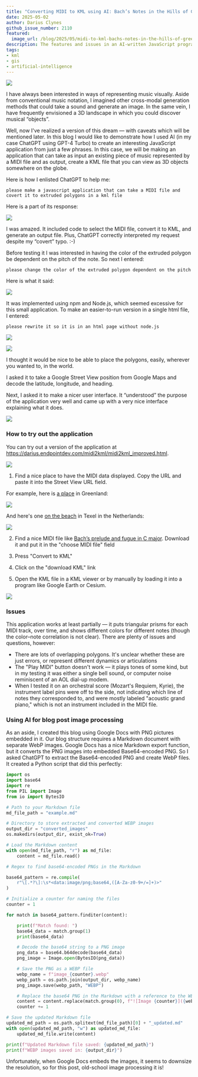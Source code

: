 ```yaml
---
title: "Converting MIDI to KML using AI: Bach’s Notes in the Hills of Greenland"
date: 2025-05-02
author: Darius Clynes
github_issue_number: 2110
featured:
  image_url: /blog/2025/05/midi-to-kml-bachs-notes-in-the-hills-of-greenland/bach-in-kml.webp
description: The features and issues in an AI-written JavaScript program to visualize MIDI files using KML.
tags:
- kml
- gis
- artificial-intelligence
---
```


![](/blog/2025/05/midi-to-kml-bachs-notes-in-the-hills-of-greenland/bach-in-kml.webp)

I have always been interested in ways of representing music visually. Aside from conventional music notation, I imagined other cross-modal generation methods that could take a sound and generate an image. In the same vein, I have frequently envisioned a 3D landscape in which you could discover musical “objects”.

Well, now I've realized a version of this dream — with caveats which will be mentioned later. In this blog I would like to demonstrate how I used AI (in my case ChatGPT using GPT-4 Turbo) to create an interesting JavaScript application from just a few phrases. In this case, we will be making an application that can take as input an existing piece of music represented by a MIDI file and as output, create a KML file that you can view as 3D objects somewhere on the globe.

Here is how I enlisted ChatGPT to help me:

```plain
please make a javascript application that can take a MIDI file and covert it to extruded polygons in a kml file
```

Here is a part of its response:

![](/blog/2025/05/midi-to-kml-bachs-notes-in-the-hills-of-greenland/make-a-javascript-application.webp)

I was amazed. It included code to select the MIDI file, convert it to KML, and generate an output file. Plus, ChatGPT correctly interpreted my request despite my “covert” typo. :-)

Before testing it I was interested in having the color of the extruded polygon be dependent on the pitch of the note. So next I entered:

```plain
please change the color of the extruded polygon dependent on the pitch
```

Here is what it said:

![](/blog/2025/05/midi-to-kml-bachs-notes-in-the-hills-of-greenland/change-the-color.webp)

It was implemented using npm and Node.js, which seemed excessive for this small application. To make an easier-to-run version in a single html file, I entered:

```plain
please rewrite it so it is in an html page without node.js
```

![](/blog/2025/05/midi-to-kml-bachs-notes-in-the-hills-of-greenland/rewrite-it.webp)

![](/blog/2025/05/midi-to-kml-bachs-notes-in-the-hills-of-greenland/plain-html-app.webp)

I thought it would be nice to be able to place the polygons, easily, wherever you wanted to, in the world.

I asked it to take a Google Street View position from Google Maps and decode the latitude, longitude, and heading.

Next, I asked it to make a nicer user interface. It “understood” the purpose of the application very well and came up with a very nice interface explaining what it does.

![](/blog/2025/05/midi-to-kml-bachs-notes-in-the-hills-of-greenland/styled-app.webp)

### How to try out the application

You can try out a version of the application at https://darius.endpointdev.com/midi2kml/midi2kml_improved.html.

![](/blog/2025/05/midi-to-kml-bachs-notes-in-the-hills-of-greenland/test-coordinates.webp)

1. Find a nice place to have the MIDI data displayed. Copy the URL and paste it into the Street View URL field.

  For example, here is [a place](https://www.google.com/maps/@60.8287681,-45.7810281,2a,66.4y,280.22h,98.22t/data=!3m7!1e1!3m5!1sPgzLk0iAbXx_eGh1Z7pS0g!2e0!6shttps:%2F%2Fstreetviewpixels-pa.googleapis.com%2Fv1%2Fthumbnail%3Fcb_client%3Dmaps_sv.tactile%26w%3D900%26h%3D600%26pitch%3D-8.219999999999999%26panoid%3DPgzLk0iAbXx_eGh1Z7pS0g%26yaw%3D280.22!7i13312!8i6656?entry=ttu&g_ep=EgoyMDI0MTIxMS4wIKXMDSoASAFQAw%3D%3D) in Greenland:

  ![](/blog/2025/05/midi-to-kml-bachs-notes-in-the-hills-of-greenland/greenland-sphere.webp)

  And here's one [on the beach](https://www.google.com/maps/@53.1000141,4.7522293,3a,75y,270.07h,90t/data=!3m8!1e1!3m6!1sAF1QipO8lOwNwAosMdcm3YTQT2CQleKuRXNRc59MsmA-!2e10!3e11!6shttps:%2F%2Flh3.googleusercontent.com%2Fp%2FAF1QipO8lOwNwAosMdcm3YTQT2CQleKuRXNRc59MsmA-%3Dw900-h600-k-no-pi0-ya271.06580195437505-ro0-fo100!7i8704!8i4352?entry=ttu&g_ep=EgoyMDI1MDMxMi4wIKXMDSoASAFQAw%3D%3D) in Texel in the Netherlands:

  ![](/blog/2025/05/midi-to-kml-bachs-notes-in-the-hills-of-greenland/beach-netherlands.webp)

2. Find a nice MIDI file like [Bach’s prelude and fugue in C major](https://darius.endpointdev.com/midi2kml/bach_846.mid). Download it and put it in the "choose MIDI file" field

3. Press "Convert to KML"

4. Click on the "download KML" link

4. Open the KML file in a KML viewer or by manually by loading it into a program like Google Earth or Cesium.

![](/blog/2025/05/midi-to-kml-bachs-notes-in-the-hills-of-greenland/midi-visualization-triangles.webp)

### Issues

This application works at least partially — it puts triangular prisms for each MIDI track, over time, and shows different colors for different notes (though the color–note correlation is not clear). There are plenty of issues and questions, however:

* There are lots of overlapping polygons. It's unclear whether these are just errors, or represent different dynamics or articulations
* The "Play MIDI" button doesn't work — it plays tones of some kind, but in my testing it was either a single bell sound, or computer noise reminiscent of an AOL dial-up modem.
* When I tested it on an orchestral score (Mozart's Requiem, Kyrie), the instrument label pins were off to the side, not indicating which line of notes they corresponded to, and were mostly labeled "acoustic grand piano," which is not an instrument included in the MIDI file.

### Using AI for blog post image processing

As an aside, I created this blog using Google Docs with PNG pictures embedded in it. Our blog structure requires a Markdown document with separate WebP images. Google Docs has a nice Markdown export function, but it converts the PNG images into embedded Base64-encoded PNG. So I asked ChatGPT to extract the Base64-encoded PNG and create WebP files. It created a Python script that did this perfectly:

```python
import os
import base64
import re
from PIL import Image
from io import BytesIO

# Path to your Markdown file
md_file_path = "example.md"

# Directory to store extracted and converted WEBP images
output_dir = "converted_images"
os.makedirs(output_dir, exist_ok=True)

# Load the Markdown content
with open(md_file_path, "r") as md_file:
    content = md_file.read()

# Regex to find base64-encoded PNGs in the Markdown

base64_pattern = re.compile(
    r"\[.*?\]:\s*<data:image/png;base64,([A-Za-z0-9+/=]+)>"
)

# Initialize a counter for naming the files
counter = 1

for match in base64_pattern.finditer(content):

    print(f"Match found: ")
    base64_data = match.group(1)
    print(base64_data)

    # Decode the base64 string to a PNG image
    png_data = base64.b64decode(base64_data)
    png_image = Image.open(BytesIO(png_data))

    # Save the PNG as a WEBP file
    webp_name = f"image_{counter}.webp"
    webp_path = os.path.join(output_dir, webp_name)
    png_image.save(webp_path, "WEBP")

    # Replace the base64 PNG in the Markdown with a reference to the WEBP file
    content = content.replace(match.group(0), f"![Image {counter}]({webp_path})")
    counter += 1

# Save the updated Markdown file
updated_md_path = os.path.splitext(md_file_path)[0] + "_updated.md"
with open(updated_md_path, "w") as updated_md_file:
    updated_md_file.write(content)

print(f"Updated Markdown file saved: {updated_md_path}")
print(f"WEBP images saved in: {output_dir}")
```

Unfortunately, when Google Docs embeds the images, it seems to downsize the resolution, so for this post, old-school image processing it is!
